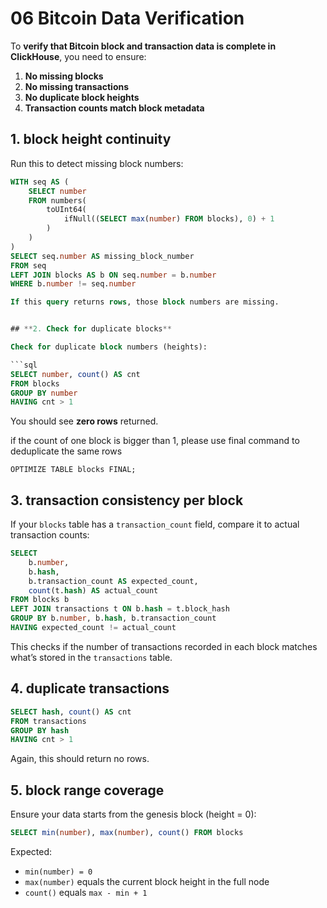 # 06 Bitcoin Data Verification

To **verify that Bitcoin block and transaction data is complete in ClickHouse**, you need to ensure:

1. **No missing blocks**
2. **No missing transactions**
3. **No duplicate block heights**
4. **Transaction counts match block metadata**

## 1. block height continuity

Run this to detect missing block numbers:

```sql
WITH seq AS (
    SELECT number
    FROM numbers(
        toUInt64(
            ifNull((SELECT max(number) FROM blocks), 0) + 1
        )
    )
)
SELECT seq.number AS missing_block_number
FROM seq
LEFT JOIN blocks AS b ON seq.number = b.number
WHERE b.number != seq.number

If this query returns rows, those block numbers are missing.


## **2. Check for duplicate blocks**

Check for duplicate block numbers (heights):

```sql
SELECT number, count() AS cnt
FROM blocks
GROUP BY number
HAVING cnt > 1
```

You should see **zero rows** returned.

if the count of one block is bigger than 1, please use final command to deduplicate the same rows

```shell
OPTIMIZE TABLE blocks FINAL;
```

## 3. transaction consistency per block

If your `blocks` table has a `transaction_count` field, compare it to actual transaction counts:

```sql
SELECT
    b.number,
    b.hash,
    b.transaction_count AS expected_count,
    count(t.hash) AS actual_count
FROM blocks b
LEFT JOIN transactions t ON b.hash = t.block_hash
GROUP BY b.number, b.hash, b.transaction_count
HAVING expected_count != actual_count
```

This checks if the number of transactions recorded in each block matches what’s stored in the `transactions` table.

## 4. duplicate transactions

```sql
SELECT hash, count() AS cnt
FROM transactions
GROUP BY hash
HAVING cnt > 1
```

Again, this should return no rows.

## 5. block range coverage

Ensure your data starts from the genesis block (height = 0):

```sql
SELECT min(number), max(number), count() FROM blocks
```

Expected:

* `min(number) = 0`
* `max(number)` equals the current block height in the full node
* `count()` equals `max - min + 1`


